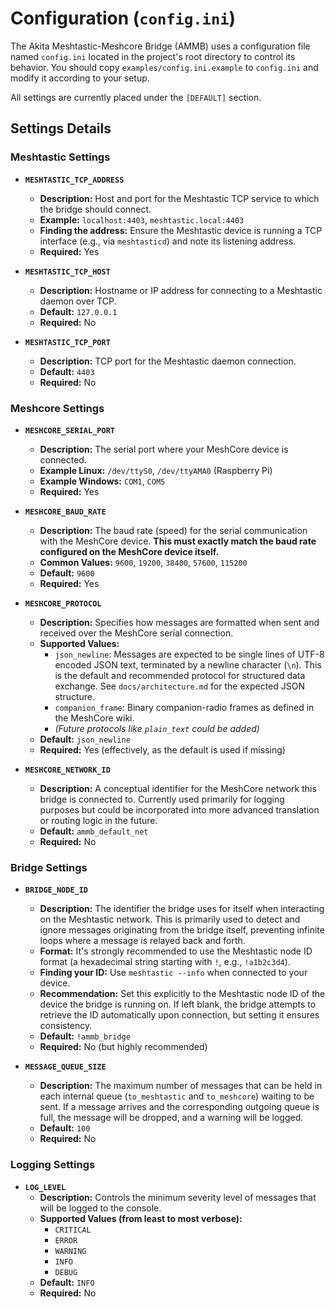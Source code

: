 # Configuration (`config.ini`)

The Akita Meshtastic-Meshcore Bridge (AMMB) uses a configuration file named `config.ini` located in the project's root directory to control its behavior. You should copy `examples/config.ini.example` to `config.ini` and modify it according to your setup.

All settings are currently placed under the `[DEFAULT]` section.

## Settings Details

### Meshtastic Settings

* **`MESHTASTIC_TCP_ADDRESS`**
    * **Description:** Host and port for the Meshtastic TCP service to which the bridge should connect.
    * **Example:** `localhost:4403`, `meshtastic.local:4403`
    * **Finding the address:** Ensure the Meshtastic device is running a TCP interface (e.g., via `meshtasticd`) and note its listening address.
    * **Required:** Yes

* **`MESHTASTIC_TCP_HOST`**
    * **Description:** Hostname or IP address for connecting to a Meshtastic daemon over TCP.
    * **Default:** `127.0.0.1`
    * **Required:** No

* **`MESHTASTIC_TCP_PORT`**
    * **Description:** TCP port for the Meshtastic daemon connection.
    * **Default:** `4403`
    * **Required:** No

### Meshcore Settings

* **`MESHCORE_SERIAL_PORT`**
    * **Description:** The serial port where your MeshCore device is connected.
    * **Example Linux:** `/dev/ttyS0`, `/dev/ttyAMA0` (Raspberry Pi)
    * **Example Windows:** `COM1`, `COM5`
    * **Required:** Yes

* **`MESHCORE_BAUD_RATE`**
    * **Description:** The baud rate (speed) for the serial communication with the MeshCore device. **This must exactly match the baud rate configured on the MeshCore device itself.**
    * **Common Values:** `9600`, `19200`, `38400`, `57600`, `115200`
    * **Default:** `9600`
    * **Required:** Yes

* **`MESHCORE_PROTOCOL`**
    * **Description:** Specifies how messages are formatted when sent and received over the MeshCore serial connection.
    * **Supported Values:**
        * `json_newline`: Messages are expected to be single lines of UTF-8 encoded JSON text, terminated by a newline character (`\n`). This is the default and recommended protocol for structured data exchange. See `docs/architecture.md` for the expected JSON structure.
        * `companion_frame`: Binary companion-radio frames as defined in the MeshCore wiki.
        * *(Future protocols like `plain_text` could be added)*
    * **Default:** `json_newline`
    * **Required:** Yes (effectively, as the default is used if missing)

* **`MESHCORE_NETWORK_ID`**
    * **Description:** A conceptual identifier for the MeshCore network this bridge is connected to. Currently used primarily for logging purposes but could be incorporated into more advanced translation or routing logic in the future.
    * **Default:** `ammb_default_net`
    * **Required:** No

### Bridge Settings

* **`BRIDGE_NODE_ID`**
    * **Description:** The identifier the bridge uses for itself when interacting on the Meshtastic network. This is primarily used to detect and ignore messages originating from the bridge itself, preventing infinite loops where a message is relayed back and forth.
    * **Format:** It's strongly recommended to use the Meshtastic node ID format (a hexadecimal string starting with `!`, e.g., `!a1b2c3d4`).
    * **Finding your ID:** Use `meshtastic --info` when connected to your device.
    * **Recommendation:** Set this explicitly to the Meshtastic node ID of the device the bridge is running on. If left blank, the bridge attempts to retrieve the ID automatically upon connection, but setting it ensures consistency.
    * **Default:** `!ammb_bridge`
    * **Required:** No (but highly recommended)

* **`MESSAGE_QUEUE_SIZE`**
    * **Description:** The maximum number of messages that can be held in each internal queue (`to_meshtastic` and `to_meshcore`) waiting to be sent. If a message arrives and the corresponding outgoing queue is full, the message will be dropped, and a warning will be logged.
    * **Default:** `100`
    * **Required:** No

### Logging Settings

* **`LOG_LEVEL`**
    * **Description:** Controls the minimum severity level of messages that will be logged to the console.
    * **Supported Values (from least to most verbose):**
        * `CRITICAL`
        * `ERROR`
        * `WARNING`
        * `INFO`
        * `DEBUG`
    * **Default:** `INFO`
    * **Required:** No

